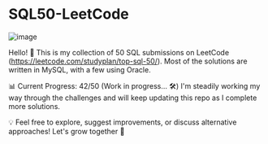 # SQL50-LeetCode

![image](https://github.com/user-attachments/assets/7c5bfde5-b56a-48a2-b51e-b81f91c04876)

Hello! 👋 This is my collection of 50 SQL submissions on LeetCode (https://leetcode.com/studyplan/top-sql-50/). Most of the solutions are written in MySQL, with a few using Oracle.

📊 Current Progress: 42/50 (Work in progress… 🛠️)
I'm steadily working my way through the challenges and will keep updating this repo as I complete more solutions.

💡 Feel free to explore, suggest improvements, or discuss alternative approaches! Let's grow together 🚀
